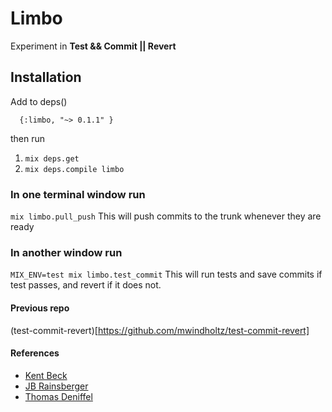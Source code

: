 # Limbo

Experiment in **Test && Commit || Revert**

## Installation

Add to deps()
```
  {:limbo, "~> 0.1.1" }
```

then run  
1. `mix deps.get`
1. `mix deps.compile limbo`


### In one terminal window run
`mix limbo.pull_push`
This will push commits to the trunk whenever they are ready

### In another window run 
` MIX_ENV=test mix limbo.test_commit `
This will run tests and save commits if test passes, and revert if it does not.


#### Previous repo
(test-commit-revert)[https://github.com/mwindholtz/test-commit-revert]

#### References
* [Kent Beck](https://medium.com/@kentbeck_7670/test-commit-revert-870bbd756864)
* [JB Rainsberger](https://blog.thecodewhisperer.com/permalink/the-worlds-shortest-article-on-test-and-commit-otherwise-revert)
* [Thomas Deniffel](https://medium.com/@tdeniffel/limbo-test-commit-revert-a-test-alternative-to-tdd-6e6b03c22bec)

